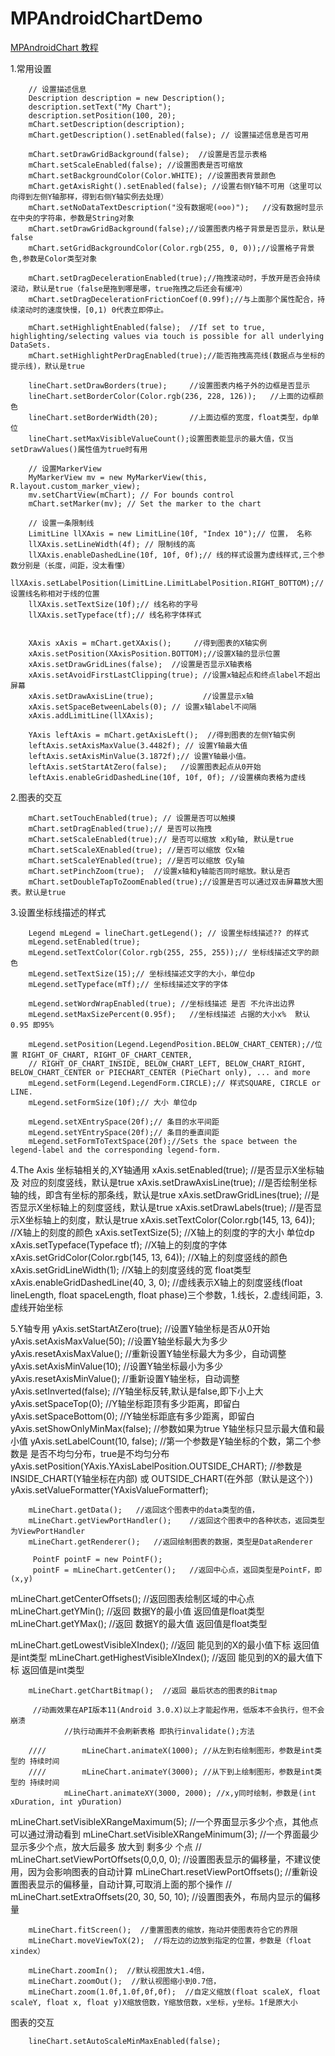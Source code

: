# MPAndroidChartDemo

[MPAndroidChart 教程](http://blog.csdn.net/u014136472/article/details/50273309)

1.常用设置

        // 设置描述信息
        Description description = new Description();
        description.setText("My Chart");
        description.setPosition(100, 20);
        mChart.setDescription(description);
        mChart.getDescription().setEnabled(false); // 设置描述信息是否可用

        mChart.setDrawGridBackground(false);  //设置是否显示表格
        mChart.setScaleEnabled(false); //设置图表是否可缩放
        mChart.setBackgroundColor(Color.WHITE); //设置图表背景颜色
        mChart.getAxisRight().setEnabled(false); //设置右侧Y轴不可用（这里可以向得到左侧Y轴那样，得到右侧Y轴实例去处理）
        mChart.setNoDataTextDescription("没有数据呢(⊙o⊙)");   //没有数据时显示在中央的字符串，参数是String对象
        mChart.setDrawGridBackground(false);//设置图表内格子背景是否显示，默认是false
        mChart.setGridBackgroundColor(Color.rgb(255, 0, 0));//设置格子背景色,参数是Color类型对象

        mChart.setDragDecelerationEnabled(true);//拖拽滚动时，手放开是否会持续滚动，默认是true（false是拖到哪是哪，true拖拽之后还会有缓冲）
        mChart.setDragDecelerationFrictionCoef(0.99f);//与上面那个属性配合，持续滚动时的速度快慢，[0,1) 0代表立即停止。

        mChart.setHighlightEnabled(false);  //If set to true, highlighting/selecting values via touch is possible for all underlying DataSets.
        mChart.setHighlightPerDragEnabled(true);//能否拖拽高亮线(数据点与坐标的提示线)，默认是true

        lineChart.setDrawBorders(true);     //设置图表内格子外的边框是否显示
        lineChart.setBorderColor(Color.rgb(236, 228, 126));   //上面的边框颜色
        lineChart.setBorderWidth(20);       //上面边框的宽度，float类型，dp单位
        lineChart.setMaxVisibleValueCount();设置图表能显示的最大值，仅当setDrawValues()属性值为true时有用

        // 设置MarkerView
        MyMarkerView mv = new MyMarkerView(this, R.layout.custom_marker_view);
        mv.setChartView(mChart); // For bounds control
        mChart.setMarker(mv); // Set the marker to the chart

        // 设置一条限制线
        LimitLine llXAxis = new LimitLine(10f, "Index 10");// 位置， 名称
        llXAxis.setLineWidth(4f); // 限制线的高
        llXAxis.enableDashedLine(10f, 10f, 0f);// 线的样式设置为虚线样式,三个参数分别是（长度，间距，没太看懂）
        llXAxis.setLabelPosition(LimitLine.LimitLabelPosition.RIGHT_BOTTOM);// 设置线名称相对于线的位置
        llXAxis.setTextSize(10f);// 线名称的字号
        llXAxis.setTypeface(tf);// 线名称字体样式


        XAxis xAxis = mChart.getXAxis();     //得到图表的X轴实例
        xAxis.setPosition(XAxisPosition.BOTTOM);//设置X轴的显示位置
        xAxis.setDrawGridLines(false);  //设置是否显示X轴表格
        xAxis.setAvoidFirstLastClipping(true); //设置x轴起点和终点label不超出屏幕
        xAxis.setDrawAxisLine(true);           //设置显示x轴
        xAxis.setSpaceBetweenLabels(0); // 设置x轴label不间隔
        xAxis.addLimitLine(llXAxis);

        YAxis leftAxis = mChart.getAxisLeft();  //得到图表的左侧Y轴实例
        leftAxis.setAxisMaxValue(3.4482f); // 设置Y轴最大值
        leftAxis.setAxisMinValue(3.1872f);// 设置Y轴最小值。
        leftAxis.setStartAtZero(false);   //设置图表起点从0开始
        leftAxis.enableGridDashedLine(10f, 10f, 0f); //设置横向表格为虚线

2.图表的交互

        mChart.setTouchEnabled(true); // 设置是否可以触摸
        mChart.setDragEnabled(true);// 是否可以拖拽
        mChart.setScaleEnabled(true);// 是否可以缩放 x和y轴, 默认是true
        mChart.setScaleXEnabled(true); //是否可以缩放 仅x轴
        mChart.setScaleYEnabled(true); //是否可以缩放 仅y轴
        mChart.setPinchZoom(true);  //设置x轴和y轴能否同时缩放。默认是否
        mChart.setDoubleTapToZoomEnabled(true);//设置是否可以通过双击屏幕放大图表。默认是true

3.设置坐标线描述的样式

        Legend mLegend = lineChart.getLegend(); // 设置坐标线描述?? 的样式
        mLegend.setEnabled(true);
        mLegend.setTextColor(Color.rgb(255, 255, 255));// 坐标线描述文字的颜色
        mLegend.setTextSize(15);// 坐标线描述文字的大小，单位dp
        mLegend.setTypeface(mTf);// 坐标线描述文字的字体

        mLegend.setWordWrapEnabled(true); //坐标线描述 是否 不允许出边界
        mLegend.setMaxSizePercent(0.95f);   //坐标线描述 占据的大小x%  默认0.95 即95%

        mLegend.setPosition(Legend.LegendPosition.BELOW_CHART_CENTER);//位置 RIGHT_OF_CHART, RIGHT_OF_CHART_CENTER,
        // RIGHT_OF_CHART_INSIDE, BELOW_CHART_LEFT, BELOW_CHART_RIGHT, BELOW_CHART_CENTER or PIECHART_CENTER (PieChart only), ... and more
        mLegend.setForm(Legend.LegendForm.CIRCLE);// 样式SQUARE, CIRCLE or LINE.
        mLegend.setFormSize(10f);// 大小 单位dp

        mLegend.setXEntrySpace(20f);// 条目的水平间距
        mLegend.setYEntrySpace(20f);// 条目的垂直间距
        mLegend.setFormToTextSpace(20f);//Sets the space between the legend-label and the corresponding legend-form.

4.The Axis 坐标轴相关的,XY轴通用
        xAxis.setEnabled(true);     //是否显示X坐标轴 及 对应的刻度竖线，默认是true
        xAxis.setDrawAxisLine(true); //是否绘制坐标轴的线，即含有坐标的那条线，默认是true
        xAxis.setDrawGridLines(true); //是否显示X坐标轴上的刻度竖线，默认是true
        xAxis.setDrawLabels(true); //是否显示X坐标轴上的刻度，默认是true
        xAxis.setTextColor(Color.rgb(145, 13, 64)); //X轴上的刻度的颜色
        xAxis.setTextSize(5); //X轴上的刻度的字的大小 单位dp
        xAxis.setTypeface(Typeface tf); //X轴上的刻度的字体
        xAxis.setGridColor(Color.rgb(145, 13, 64)); //X轴上的刻度竖线的颜色
        xAxis.setGridLineWidth(1); //X轴上的刻度竖线的宽 float类型
        xAxis.enableGridDashedLine(40, 3, 0); //虚线表示X轴上的刻度竖线(float lineLength, float spaceLength, float phase)三个参数，1.线长，2.虚线间距，3.虚线开始坐标

5.Y轴专用
        yAxis.setStartAtZero(true);    //设置Y轴坐标是否从0开始
        yAxis.setAxisMaxValue(50);    //设置Y轴坐标最大为多少
        yAxis.resetAxisMaxValue();    //重新设置Y轴坐标最大为多少，自动调整
        yAxis.setAxisMinValue(10);    //设置Y轴坐标最小为多少
        yAxis.resetAxisMinValue();    //重新设置Y轴坐标，自动调整
        yAxis.setInverted(false);    //Y轴坐标反转,默认是false,即下小上大
        yAxis.setSpaceTop(0);    //Y轴坐标距顶有多少距离，即留白
        yAxis.setSpaceBottom(0);    //Y轴坐标距底有多少距离，即留白
        yAxis.setShowOnlyMinMax(false);    //参数如果为true Y轴坐标只显示最大值和最小值
        yAxis.setLabelCount(10, false);    //第一个参数是Y轴坐标的个数，第二个参数是 是否不均匀分布，true是不均匀分布
        yAxis.setPosition(YAxis.YAxisLabelPosition.OUTSIDE_CHART);  //参数是INSIDE_CHART(Y轴坐标在内部) 或 OUTSIDE_CHART(在外部（默认是这个）)
        yAxis.setValueFormatter(YAxisValueFormatterf);














        mLineChart.getData();   //返回这个图表中的data类型的值，
        mLineChart.getViewPortHandler();    //返回这个图表中的各种状态，返回类型为ViewPortHandler
        mLineChart.getRenderer();   //返回绘制图表的数据，类型是DataRenderer

         PointF pointF = new PointF();
         pointF = mLineChart.getCenter();   //返回中心点，返回类型是PointF，即(x,y)

 mLineChart.getCenterOffsets();  //返回图表绘制区域的中心点
        mLineChart.getYMin();  //返回 数据Y的最小值 返回值是float类型
        mLineChart.getYMax();  //返回 数据Y的最大值 返回值是float类型

 mLineChart.getLowestVisibleXIndex();  //返回 能见到的X的最小值下标 返回值是int类型
        mLineChart.getHighestVisibleXIndex();  //返回 能见到的X的最大值下标 返回值是int类型

        mLineChart.getChartBitmap();  //返回 最后状态的图表的Bitmap

         //动画效果在API版本11(Android 3.0.X)以上才能起作用，低版本不会执行，但不会崩溃
                //执行动画并不会刷新表格 即执行invalidate();方法

        ////        mLineChart.animateX(1000); //从左到右绘制图形，参数是int类型的 持续时间
        ////        mLineChart.animateY(3000); //从下到上绘制图形，参数是int类型的 持续时间
                mLineChart.animateXY(3000, 2000); //x,y同时绘制，参数是(int xDuration, int yDuration)

 mLineChart.setVisibleXRangeMaximum(5);  //一个界面显示多少个点，其他点可以通过滑动看到
        mLineChart.setVisibleXRangeMinimum(3);  //一个界面最少显示多少个点，放大后最多 放大到 剩多少 个点
//      mLineChart.setViewPortOffsets(0,0,0, 0);  //设置图表显示的偏移量，不建议使用，因为会影响图表的自动计算
        mLineChart.resetViewPortOffsets();  //重新设置图表显示的偏移量，自动计算,可取消上面的那个操作
//        mLineChart.setExtraOffsets(20, 30, 50, 10);  //设置图表外，布局内显示的偏移量

        mLineChart.fitScreen();  //重置图表的缩放，拖动并使图表符合它的界限
        mLineChart.moveViewToX(2);  //将左边的边放到指定的位置，参数是（float xindex）

        mLineChart.zoomIn();  //默认视图放大1.4倍，
        mLineChart.zoomOut();  //默认视图缩小到0.7倍，
        mLineChart.zoom(1.0f,1.0f,0f,0f);  //自定义缩放(float scaleX, float scaleY, float x, float y)X缩放倍数，Y缩放倍数，x坐标，y坐标。1f是原大小





   图表的交互



        lineChart.setAutoScaleMinMaxEnabled(false);






















